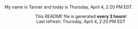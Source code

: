 My name is Tanner and today is Thursday, April 4, 2:20 PM EDT.

<p align="center">This <i>README</i> file is generated <b>every 3 hours</b>!</br>Last refresh: Thursday, April 4, 2:20 PM EDT<br /></p>
